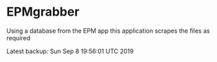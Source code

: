 # EPMgrabber
Using a database from the EPM app this application scrapes the files as required


Latest backup: Sun Sep 8 19:56:01 UTC 2019
